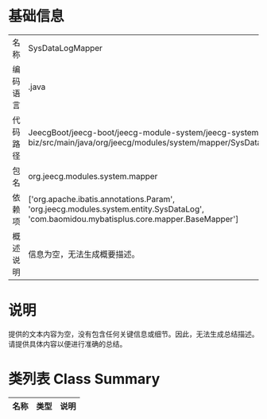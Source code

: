 # 基础信息

|      |      |
|------|------|
| 名称 | SysDataLogMapper |
| 编码语言 | .java |
| 代码路径 | JeecgBoot/jeecg-boot/jeecg-module-system/jeecg-system-biz/src/main/java/org/jeecg/modules/system/mapper/SysDataLogMapper.java |
| 包名 | org.jeecg.modules.system.mapper |
| 依赖项 | ['org.apache.ibatis.annotations.Param', 'org.jeecg.modules.system.entity.SysDataLog', 'com.baomidou.mybatisplus.core.mapper.BaseMapper'] |
| 概述说明 | 信息为空，无法生成概要描述。 |

# 说明

提供的文本内容为空，没有包含任何关键信息或细节。因此，无法生成总结描述。请提供具体内容以便进行准确的总结。

# 类列表 Class Summary

| 名称   | 类型  | 说明 |
|-------|------|-------------|




